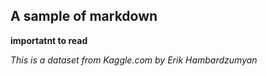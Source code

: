 ## A sample of markdown

**importatnt to read**

*This is a dataset from Kaggle.com by Erik Hambardzumyan*


